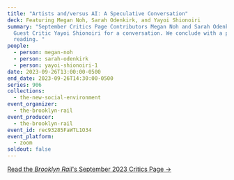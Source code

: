 ```yaml
---
title: "Artists and/versus AI: A Speculative Conversation"
deck: Featuring Megan Noh, Sarah Odenkirk, and Yayoi Shionoiri
summary: "September Critics Page Contributors Megan Noh and Sarah Odenkirk join
  Guest Critic Yayoi Shionoiri for a conversation. We conclude with a poetry
  reading. "
people:
  - person: megan-noh
  - person: sarah-odenkirk
  - person: yayoi-shionoiri-1
date: 2023-09-26T13:00:00-0500
end_date: 2023-09-26T14:30:00-0500
series: 906
collections:
  - the-new-social-environment
event_organizer:
  - the-brooklyn-rail
event_producer:
  - the-brooklyn-rail
event_id: rec93285FaWTL1O34
event_platform:
  - zoom
soldout: false
---
```

[R﻿ead the *Brooklyn Rail*'s September 2023 Critics Page →](https://brooklynrail.org/2023/9/criticspage)